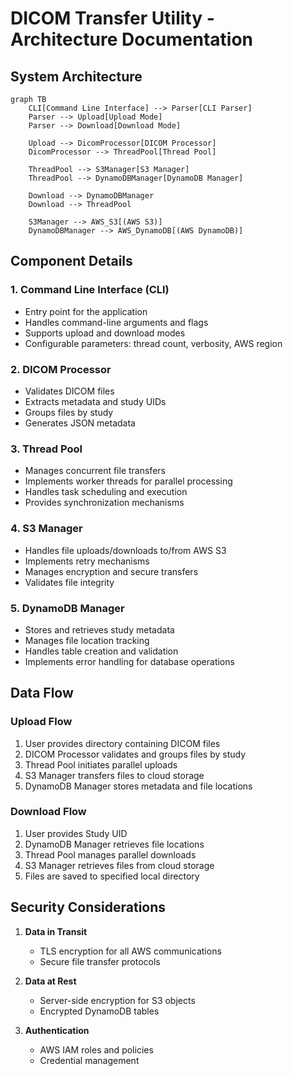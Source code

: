 # DICOM Transfer Utility - Architecture Documentation

## System Architecture

```mermaid
graph TB
    CLI[Command Line Interface] --> Parser[CLI Parser]
    Parser --> Upload[Upload Mode]
    Parser --> Download[Download Mode]
    
    Upload --> DicomProcessor[DICOM Processor]
    DicomProcessor --> ThreadPool[Thread Pool]
    
    ThreadPool --> S3Manager[S3 Manager]
    ThreadPool --> DynamoDBManager[DynamoDB Manager]
    
    Download --> DynamoDBManager
    Download --> ThreadPool
    
    S3Manager --> AWS_S3[(AWS S3)]
    DynamoDBManager --> AWS_DynamoDB[(AWS DynamoDB)]
```

## Component Details

### 1. Command Line Interface (CLI)
- Entry point for the application
- Handles command-line arguments and flags
- Supports upload and download modes
- Configurable parameters: thread count, verbosity, AWS region

### 2. DICOM Processor
- Validates DICOM files
- Extracts metadata and study UIDs
- Groups files by study
- Generates JSON metadata

### 3. Thread Pool
- Manages concurrent file transfers
- Implements worker threads for parallel processing
- Handles task scheduling and execution
- Provides synchronization mechanisms

### 4. S3 Manager
- Handles file uploads/downloads to/from AWS S3
- Implements retry mechanisms
- Manages encryption and secure transfers
- Validates file integrity

### 5. DynamoDB Manager
- Stores and retrieves study metadata
- Manages file location tracking
- Handles table creation and validation
- Implements error handling for database operations

## Data Flow

### Upload Flow
1. User provides directory containing DICOM files
2. DICOM Processor validates and groups files by study
3. Thread Pool initiates parallel uploads
4. S3 Manager transfers files to cloud storage
5. DynamoDB Manager stores metadata and file locations

### Download Flow
1. User provides Study UID
2. DynamoDB Manager retrieves file locations
3. Thread Pool manages parallel downloads
4. S3 Manager retrieves files from cloud storage
5. Files are saved to specified local directory

## Security Considerations

1. **Data in Transit**
   - TLS encryption for all AWS communications
   - Secure file transfer protocols

2. **Data at Rest**
   - Server-side encryption for S3 objects
   - Encrypted DynamoDB tables

3. **Authentication**
   - AWS IAM roles and policies
   - Credential management 